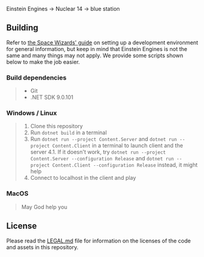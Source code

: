 Einstein Engines -> Nuclear 14 -> blue station

## Building

Refer to [the Space Wizards' guide](https://docs.spacestation14.com/en/general-development/setup/setting-up-a-development-environment.html) on setting up a development environment for general information, but keep in mind that Einstein Engines is not the same and many things may not apply.
We provide some scripts shown below to make the job easier.

### Build dependencies

> - Git
> - .NET SDK 9.0.101


### Windows / Linux

> 1. Clone this repository
> 2. Run `dotnet build` in a terminal
> 4. Run `dotnet run --project Content.Server` and `dotnet run --project Content.Client` in a terminal to launch client and the server 
> 4.1. If it doesn't work, try `dotnet run --project Content.Server --configuration Release` and `dotnet run --project Content.Client --configuration Release` instead, it might help
> 5. Connect to localhost in the client and play

### MacOS

> May God help you

## License

Please read the [LEGAL.md](./LEGAL.md) file for information on the licenses of the code and assets in this repository.

